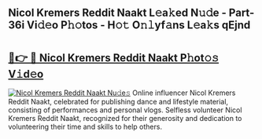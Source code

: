 ## Nicol Kremers Reddit Naakt L𝚎a𝚔ed N𝚞𝚍e - Part-36i Vi𝚍𝚎o P𝚑𝚘tos - H𝚘𝚝 O𝚗𝚕yf𝚊ns L𝚎a𝚔s qEjnd

# <h2><a href="http://kf2spc4.oniu.top/?m=Nicol+Kremers+Reddit+Naakt">🔗👉 🔴 Nicol Kremers Reddit Naakt P𝚑ot𝚘𝚜 V𝚒d𝚎o</a></h2>

[![Nicol Kremers Reddit Naakt Nu𝚍e𝚜](https://i.imgur.com/0qMVB7G.gif)](http://kf2spc4.oniu.top/?m=Nicol+Kremers+Reddit+Naakt)
Online influencer Nicol Kremers Reddit Naakt, celebrated for publishing dance and lifestyle material, consisting of performances and personal vlogs. Selfless volunteer Nicol Kremers Reddit Naakt, recognized for their generosity and dedication to volunteering their time and skills to help others.  
